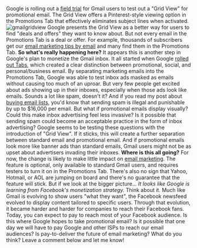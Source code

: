 Google is rolling out a [field
trial](http://gmailblog.blogspot.com/2014/03/a-new-more-visual-way-to-view-your.html)
for Gmail users to test out a "Grid View" for promotional email. The
Grid View offers a Pinterest-style viewing option in the Promotions Tab
that effectively eliminates subject lines when activated.
![gmailgridview](/blog/wp-content/uploads/2014/03/gmailgridview.png)
Google presents the Grid View as a better way for users to find "deals
and offers" they want to know about. But not every email in the
Promotions Tab is a deal or offer. For example, thousands of subscribers
get our [email marketing tips by
email](https://expresspigeon.com/subscription/form/d8a9afc9-bab3-454a-a7e3-f0f84a45c6c5)
and many find them in the Promotions Tab. **So what's really happening
here?** It appears this is another step in Google's plan to monetize the
Gmail inbox. It all started when Google [rolled out
Tabs](/blog/2013/08/20/gmail-tabs-trick-under-sleeve/),
which created a clear distinction between promotional, social, and
personal/business email. By separating marketing emails into the
Promotions Tab, Google was able to test inbox ads masked as emails
without causing too much of an uproar. But very few people get excited
about ads showing up in their inboxes, especially when those ads look
like emails. Sounds a lot like spam, doesn't it? And if you read my post
about [buying email
lists](/blog/2014/02/12/11-reasons-to-never-purchase-an-email-list/),
you'd know that sending spam is illegal and punishable by up to $16,000
per email. But what if promotional emails display visually? Could this
make inbox advertising feel less invasive? Is it possible that sending
spam could become an acceptable practice in the form of inbox
advertising? Google seems to be testing these questions with the
introduction of "Grid View". If it sticks, this will create a further
separation between standard email and promotional email. And if
promotional emails look more like banner ads than standard emails, Gmail
users might not be as upset about advertisers invading their inboxes.
**Where is this all going?** For now, the change is likely to make
little impact on [email marketing](http://expresspigeon.com). The
feature is optional, only available to standard Gmail users, and
requires testers to turn it on in the Promotions Tab. There's also no
sign that Yahoo, Hotmail, or AOL are jumping on board and there's no
guarantee that the feature will stick. But if we look at the bigger
picture... *It looks like Google is learning from Facebook's
monetization strategy.* Think about it. Much like Gmail is evolving to
show users "what they want", the Facebook newsfeed evolved to display
content tailored to specific users. Through that evolution, it became
harder and harder for companies to reach their Facebook fans. Today, you
can expect to pay to reach most of your Facebook audience. Is this where
Google hopes to take promotional email? Is it possible that one day we
will have to pay Google and other ISPs to reach our email audiences? Is
pay-to-deliver the future of email marketing? What do you think? Leave a
comment below and let me know!
